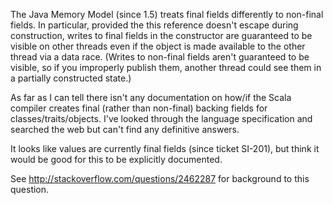 The Java Memory Model (since 1.5) treats final fields differently to non-final fields. In particular, provided the this reference doesn't escape during construction, writes to final fields in the constructor are guaranteed to be visible on other threads even if the object is made available to the other thread via a data race. (Writes to non-final fields aren't guaranteed to be visible, so if you improperly publish them, another thread could see them in a partially constructed state.)

As far as I can tell there isn't any documentation on how/if the Scala compiler creates final (rather than non-final) backing fields for classes/traits/objects. I've looked through the language specification and searched the web but can't find any definitive answers. 

It looks like values are currently final fields (since ticket SI-201), but think it would be good for this to be explicitly documented.

See http://stackoverflow.com/questions/2462287 for background to this question.
